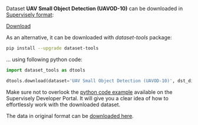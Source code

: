 Dataset **UAV Small Object Detection (UAVOD-10)** can be downloaded in [Supervisely format](https://developer.supervisely.com/api-references/supervisely-annotation-json-format):

 [Download](https://assets.supervisely.com/supervisely-supervisely-assets-public/teams_storage/R/h/oY/ZUYmhz3iJJZFjKC8dFWTQ2bLEe00kylUrn3eFDictSzwCHZqVIlKGyCAKnB8BzSKDrUAy8RhieZuf1QidoYQV0LNqVMyDU6QcY7eNobiIL86xlfjugkDK0OGZj4A.tar)

As an alternative, it can be downloaded with *dataset-tools* package:
``` bash
pip install --upgrade dataset-tools
```

... using following python code:
``` python
import dataset_tools as dtools

dtools.download(dataset='UAV Small Object Detection (UAVOD-10)', dst_dir='~/dataset-ninja/')
```
Make sure not to overlook the [python code example](https://developer.supervisely.com/getting-started/python-sdk-tutorials/iterate-over-a-local-project) available on the Supervisely Developer Portal. It will give you a clear idea of how to effortlessly work with the downloaded dataset.

The data in original format can be [downloaded here](https://www.kaggle.com/datasets/sovitrath/uav-small-object-detection-dataset/download?datasetVersionNumber=1).